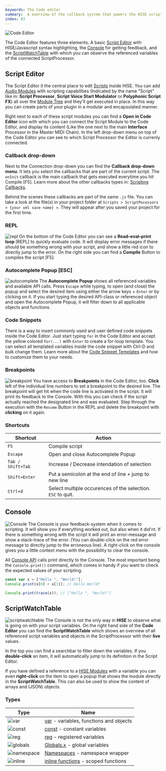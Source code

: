 ```yaml
---
keywords: The Code editor
summary:  A overview of the callback system that powers the HISE scripting engine
index: 03
---
```


![Code Editor](images/custom/code-editor.png)

The Code Editor features three elements. A basic [Script Editor](/working-with-hise/workspaces/scripting-workspace/code-editor#script-editor) with HISE/Javascript syntax highlighting, the [Console](/working-with-hise/workspaces/scripting-workspace/code-editor#console) for getting feedback, and the [ScriptWatchTable](/working-with-hise/workspaces/scripting-workspace/code-editor#scriptwatchtable) with which you can observe the referenced variables of the connected ScriptProcessor.

## Script Editor

The Script Editor it the central place to edit [Scripts](/scripting) inside HISE. You can add [Audio Modules](/hise-modules) with scripting capabilities (Indicated by the name "Script" like in: **Script Processor**, **Script Voice Start Modulator** or **Polyphonic Script FX**) all over the [Module Tree](/introduction/hise-interface/left-panel/module-tree) and they'll get executed in place. In this way you can create parts of your plugin in a modular and encapsulated manner. 

Right next to each of these script modules you can find a **Open in Code Editor** icon with which you can connect the Script Module to the Code Editor, and display its content (Like the one next to the main **Interface** Processor in the Master MIDI Chain). In the left drop-down menu on top of the Code Editor you can see to which Script Processor the Editor is currenly connected.

### Callback drop-down

Next to the Connection drop-down you can find the **Callback drop-down menu**. It lets you select the callbacks that are part of the current script. The `onInit` callback is the main callback that gets executed everytime you hit Compile [F5]. Learn more about the other callbacks types in: [Scripting Callbacks](/hise-modules/midi-processors/list/scriptprocessor#callbacks).

Behind the scenes these callbacks are part of the same `.js` file. You can take a look at the file(s) in your project folder at `Scripts > ScriptPocessors > {your xml save name} >`. They will appear after you saved your project for the first time. 


### REPL
![repl](images/custom/repl.png)
On the bottom of the Code Editor you can see a **Read–eval–print loop** [REPL] to quickly evaluate code. It will display error messages if there should be something wrong with your script, and show a little red icon to directly jump to the error. On the right side you can find a **Compile** Button to compiles the script [F5]. 

### Autocomplete Popup [ESC]
![autocomplete](images/custom/autocomplete.png)
The **Autocomplete Popup** shows all referenced variables and available API calls. Press `Escape` while typing, to open (and close) the popup and select the desired item using either the arrow keys + `Enter` or by clicking on it. If you start typing the desired API-class or referenced object and open the Autocomplete Popup, it will filter down to all applicable objects and functions.

### Code Snippets
There is a way to insert commonly used and user defined code snippets inside the Code Editor. 
Just start typing `for` in the Code Editor and accept the yellow colored `for(...)` with `Enter` to create a for-loop template. You can select all templated variables inside the code snippet with Ctrl-D and bulk change them. Learn more about the [Code Snippet Templates](/glossary/code_snippets) and how to customize them to your needs. 


### Breakpoints
![breakpoint](images/custom/breakpoint.png)
You have access to **Breakpoints** in the Code Editor, too. **Click** left of the individual line numbers to set a breakpoint to the desired line. The breakpoint will get hit when the code line is activated in the script. It will print its feedback to the Console. With this you can check if the script actually reached the designated line and was evaluated. Step through the execution with the `Resume` Button in the REPL and delete the breakpoint with **clicking** on it again.  


### Shortcuts
| Shortcut | Action |
| -- | ------ |
| `F5` | Compile script |
| `Escape` | Open and close Autocomplete Popup |
| `Tab / Shift+Tab` | Increase / Decrease intendation of selection |
| `Shift+Enter` | Put a semicolon at the end of line + jump to new line |
| `Ctrl+d` | Select multiple occurences of the selection. `ESC` to quit. |  


## Console
![Console](images/custom/console.png)
The Console is your feedback-system when it comes to scripting. It will show you if everything worked out, but also when it did'nt. If there is something wrong with the script it will print an error-message and show a stack-trace of the error. (You can double-click on the red error message to directly jump to the erroneous line). A right-click on the console gives you a little context menu with the possibility to clear the console.

All [Console API](/scripting/scripting-api/console) calls print directly to the Console. The most important being the `Console.print()` command, which comes in handy if you want to check the expected values of your scripting. 

```javascript
const var x = ["Hello ", "World!"];
Console.print(x[0] + x[1]); // Hello World!

Console.print(trace(x)); // ["Hello ", "World!"]

```

## ScriptWatchTable
![scriptwatchtable](images/custom/scriptwatchtable.png)
The Console is not the only way in **HISE** to observe what is going on with your script variables. On the right hand side of the **Code Editor** you can find the **ScriptWatchTable** which shows an overview of all referenced script variables and objects in the ScriptProcessor with their **live** values.

In the top you can find a searchbar to filter down the variables. If you **double-click** an item, it will automatically jump to its definition in the Script Editor.

If you have defined a reference to a [HISE Modules](/hise-modules) with a variable you can even **right-click** on the item to open a popup that shows the module directly in the **ScriptWatchTable**. This can also be used to show the content of arrays and (JSON) objects.

### Types 
| Type | Name |
| - | ------ |
| ![var](images/custom/var.png)  | [var](/scripting/scripting-in-hise/javascript#variables) - variables, functions and objects |
| ![const](images/custom/const.png) | [const](/scripting/scripting-in-hise/additions-in-hise#const-variables) - constant variables |
| ![reg](images/custom/reg.png) | [reg](/scripting/scripting-in-hise/additions-in-hise#reg-variables) - registered variables |
| ![globals](images/custom/globals.png) | [Globals.x](/scripting/scripting-in-hise/additions-in-hise#globals.x-variables) - global variables |
| ![namespace](images/custom/namespace.png) | [Namespaces](/scripting/scripting-in-hise/additions-in-hise#namespaces) - namespace wrapper  |
| ![inline](images/custom/inline.png) | [inline functions](/scripting/scripting-in-hise/additions-in-hise#inline-functions) - scoped functions |
